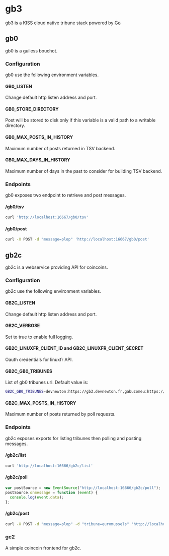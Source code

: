 # gb3

gb3 is a KISS cloud native tribune stack powered by [Go](https://golang.org/)

## gb0

gb0 is a guiless bouchot.

### Configuration

gb0 use the following environment variables.

#### GB0_LISTEN

Change default http listen address and port.

#### GB0_STORE_DIRECTORY

Post will be stored to disk only if this variable is a valid path to a writable directory.

#### GB0_MAX_POSTS_IN_HISTORY

Maximum number of posts returned in TSV backend.

#### GB0_MAX_DAYS_IN_HISTORY

Maximum number of days in the past to consider for building TSV backend.

### Endpoints

gb0 exposes two endpoint to retrieve and post messages.

#### /gb0/tsv

```bash
curl 'http://localhost:16667/gb0/tsv'
```

#### /gb0/post

```bash
curl -X POST -d "message=plop" 'http://localhost:16667/gb0/post'
```

## gb2c

gb2c is a webservice providing API for coincoins.

### Configuration

gb2c use the following environment variables.

#### GB2C_LISTEN

Change default http listen address and port. 

#### GB2C_VERBOSE

Set to true to enable full logging.

#### GB2C_LINUXFR_CLIENT_ID and GB2C_LINUXFR_CLIENT_SECRET

Oauth credentials for linuxfr API.

#### GB2C_GB0_TRIBUNES

List of gb0 tribunes url. Default value is:

```bash
GB2C_GB0_TRIBUNES=devnewton:https://gb3.devnewton.fr,gabuzomeu:https://gb3.plop.cc
```

#### GB2C_MAX_POSTS_IN_HISTORY

Maximum number of posts returned by poll requests.

### Endpoints

gb2c exposes exports for listing tribunes then polling and posting messages.

#### /gb2c/list

```bash
curl 'http://localhost:16666/gb2c/list'
```

#### /gb2c/poll

```javascript
var postSource = new EventSource("http://localhost:16666/gb2c/poll");
postSource.onmessage = function (event) {
  console.log(event.data);
};
```

#### /gb2c/post

```bash
curl -X POST -d "message=plop" -d "tribune=euromussels" 'http://localhost:16666/gb2c/post'
```

### gc2

A simple coincoin frontend for gb2c.
